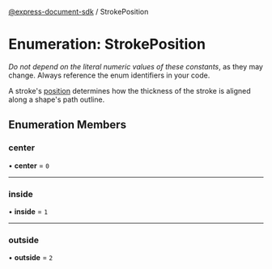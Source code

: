 [@express-document-sdk](../overview.md) / StrokePosition

# Enumeration: StrokePosition

<InlineAlert slots="text" variant="warning"/>

*Do not depend on the literal numeric values of these constants*, as they may change. Always reference the enum identifiers in your code.

A stroke's [position](../interfaces/Stroke.md#position) determines how the thickness of the stroke is aligned along a shape's path outline.

## Enumeration Members

### center

• **center** = ``0``

___

### inside

• **inside** = ``1``

___

### outside

• **outside** = ``2``
